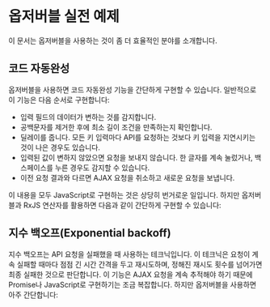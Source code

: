 <!--
# Practical observable usage
-->
# 옵저버블 실전 예제

<!--
Here are some examples of domains in which observables are particularly useful.
-->
이 문서는 옵저버블을 사용하는 것이 좀 더 효율적인 분야를 소개합니다.

<!--
## Type-ahead suggestions
-->
## 코드 자동완성

<!--
Observables can simplify the implementation of type-ahead suggestions. Typically, a type-ahead has to do a series of separate tasks:
-->
옵저버블을 사용하면 코드 자동완성 기능을 간단하게 구현할 수 있습니다. 일반적으로 이 기능은 다음 순서로 구현합니다:

<!--
* Listen for data from an input.
* Trim the value (remove whitespace) and make sure it’s a minimum length.
* Debounce (so as not to send off API requests for every keystroke, but instead wait for a break in keystrokes).
* Don’t send a request if the value stays the same (rapidly hit a character, then backspace, for instance).
* Cancel ongoing AJAX requests if their results will be invalidated by the updated results.
-->
* 입력 필드의 데이터가 변하는 것를 감지합니다.
* 공백문자를 제거한 후에 최소 길이 조건을 만족하는지 확인합니다.
* 딜레이를 줍니다. 모든 키 입력마다 API를 요청하는 것보다 키 입력을 지연시키는 것이 나은 경우도 있습니다.
* 입력된 값이 변하지 않았으면 요청을 보내지 않습니다. 한 글자를 계속 눌렀거나, 백스페이스를 누른 경우도 감지할 수 있습니다.
* 이전 요청 결과와 다르면 AJAX 요청을 취소하고 새로운 요청을 보냅니다.

<!--
Writing this in full JavaScript can be quite involved. With observables, you can use a simple series of RxJS operators:
-->
이 내용을 모두 JavaScript로 구현하는 것은 상당히 번거로운 일입니다. 하지만 옵저버블과 RxJS 연산자를 활용하면 다음과 같이 간단하게 구현할 수 있습니다:

<!--
<code-example path="practical-observable-usage/src/typeahead.ts" header="Typeahead"></code-example>
-->
<code-example path="practical-observable-usage/src/typeahead.ts" header="코드 자동완성"></code-example>

## 지수 백오프(Exponential backoff)

<!--
Exponential backoff is a technique in which you retry an API after failure, making the time in between retries longer after each consecutive failure, with a maximum number of retries after which the request is considered to have failed. This can be quite complex to implement with promises and other methods of tracking AJAX calls. With observables, it is very easy:
-->
지수 백오프는 API 요청을 실패했을 때 사용하는 테크닉입니다. 이 테크닉은 요청이 계속 실패할 때마다 점점 긴 시간 간격을 두고 재시도하며, 정해진 재시도 횟수를 넘어가면 최종 실패한 것으로 판단합니다. 이 기능은 AJAX 요청을 계속 추적해야 하기 때문에 Promise나 JavaScript로 구현하기는 조금 복잡합니다. 하지만 옵저버블을 사용하면 아주 간단합니다:

<code-example path="practical-observable-usage/src/backoff.ts" header="Exponential backoff"></code-example>

